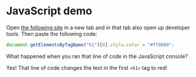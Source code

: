 # JavaScript demo

Open [the following site](https://daringfireball.net/projects/markdown/) in a new tab and in that tab also open up developer tools. Then paste the following code:

```Javascript
document.getElementsByTagName("h1")[0].style.color = "#ff0000";
```

What happened when you ran that line of code in the JavaScript console?

Yes! That line of code changes the text in the first `<h1>` tag to red!